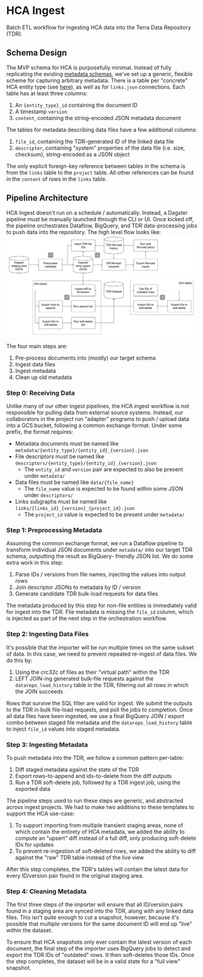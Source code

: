# HCA Ingest
Batch ETL workflow for ingesting HCA data into the Terra Data Repository (TDR).

## Schema Design
The MVP schema for HCA is purposefully minimal. Instead of fully replicating the
existing [metadata schemas](https://github.com/humancellatlas/metadata-schema), we've
set up a generic, flexible scheme for capturing arbitrary metadata. There is a table
per "concrete" HCA entity type (see [here](https://github.com/HumanCellAtlas/metadata-schema/tree/master/json_schema/type)),
as well as for `links.json` connections. Each table has at least three columns:
1. An `{entity_type}_id` containing the document ID
2. A timestamp `version`
3. `content`, containing the string-encoded JSON metadata document

The tables for metadata describing data files have a few additional columns:
1. `file_id`, containing the TDR-generated ID of the linked data file
2. `descriptor`, containing "system" properties of the data file (i.e. size, checksum),
   string-encoded as a JSON object

The only explicit foreign-key reference between tables in the schema is from the `links`
table to the `project` table. All other references can be found in the `content` of rows
in the `links` table.

## Pipeline Architecture
HCA Ingest doesn't run on a schedule / automatically. Instead, a Dagster pipeline
must be manually launched through the CLI or UI. Once kicked off, the pipeline orchestrates
Dataflow, BigQuery, and TDR data-processing jobs to push data into the repository. The high
level flow looks like:
![Architecture diagram](./importer-flow.png)

The four main steps are:
1. Pre-process documents into (mostly) our target schema
2. Ingest data files
3. Ingest metadata
4. Clean up old metadata

### Step 0: Receiving Data
Unlike many of our other ingest pipelines, the HCA ingest workflow is not responsible
for pulling data from external source systems. Instead, our collaborators in the project
run "adapter" programs to push / upload data into a GCS bucket, following a common exchange
format. Under some prefix, the format requires:
* Metadata documents must be named like `metadata/{entity_type}/{entity_id}_{version}.json`
* File descriptors must be named like `descriptors/{entity_type}/{entity_id}_{version}.json`
  * The `entity_id` and `version` pair are expected to also be present under `metadata/`
* Data files must be named like `data/{file_name}`
  * The `file_name` value is expected to be found within some JSON under `descriptors/`
* Links subgraphs must be named like `links/{links_id}_{version}_{project_id}.json`
  * The `project_id` value is expected to be present under `metadata/`

### Step 1: Preprocessing Metadata
Assuming the common exchange format, we run a Dataflow pipeline to transform individual JSON
documents under `metadata/` into our target TDR schema, outputting the result as BigQuery-
friendly JSON list. We do some extra work in this step:
1. Parse IDs / versions from file names, injecting the values into output rows
2. Join descriptor JSONs to metadata by ID / version
3. Generate candidate TDR bulk-load requests for data files

The metadata produced by this step for non-file entities is immediately valid for ingest
into the TDR. File metadata is missing the `file_id` column, which is injected as part of the
next step in the orchestration workflow.

### Step 2: Ingesting Data Files
It's possible that the importer will be run multiple times on the same subset of data. In this
case, we need to prevent repeated re-ingest of data files. We do this by:
1. Using the crc32c of files as their "virtual path" within the TDR
2. LEFT JOIN-ing generated bulk-file requests against the `datarepo_load_history` table in the TDR,
   filtering out all rows in which the JOIN succeeds

Rows that survive the SQL filter are valid for ingest. We submit the outputs to the TDR in bulk
file-load requests, and poll the jobs to completion. Once all data files have been ingested, we use
a final BigQuery JOIN / export combo between staged file metadata and the `datarepo_load_history`
table to inject `file_id` values into staged metadata.

### Step 3: Ingesting Metadata
To push metadata into the TDR, we follow a common pattern per-table:
1. Diff staged metadata against the state of the TDR
2. Export rows-to-append and ids-to-delete from the diff outputs
3. Run a TDR soft-delete job, followed by a TDR ingest job, using the exported data

The pipeline steps used to run these steps are generic, and abstracted across ingest projects.
We had to make two additions to these templates to support the HCA use-case:
1. To support importing from multiple transient staging areas, none of which contain the entirety
   of HCA metadata, we added the ability to compute an "upsert" diff instead of a full diff, only
   producing soft-delete IDs for updates
2. To prevent re-ingestion of soft-deleted rows, we added the ability to diff against the "raw"
   TDR table instead of the live view

After this step completes, the TDR's tables will contain the latest data for every ID/version pair
found in the original staging area.

### Step 4: Cleaning Metadata
The first three steps of the importer will ensure that all ID/version pairs found in a staging area
are synced into the TDR, along with any linked data files. This isn't _quite_ enough to cut a snapshot,
however, because it's possible that multiple versions for the same document ID will end up "live"
within the dataset.

To ensure that HCA snapshots only ever contain the latest version of each document, the final step
of the importer uses BigQuery jobs to detect and export the TDR IDs of "outdated" rows. It then
soft-deletes those IDs. Once the step completes, the dataset will be in a valid state for a "full view"
snapshot.
